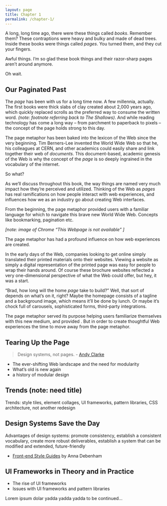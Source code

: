 ```yaml
---
layout: page
title: Chapter 1
permalink: /chapter-1/
---
```


A long, long time ago, there were these things called _books_. Remember them? These contraptions were heavy and bulky and made of dead trees. Inside these books were things called _pages_. You turned them, and they cut your fingers.

Awful things. I’m so glad these book things and their razor-sharp pages aren’t around anymore.

Oh wait.

## Our Paginated Past
The _page_ has been with us for a long time now. A few millennia, actually. The first books were thick slabs of clay created about 2,000 years ago, which quickly replaced scrolls as the preferred way to consume the written word. *(note: footnote referring back to The Shallows)*. And while reading technology has come a long way – from parchment to paperback to pixels – the concept of the page holds strong to this day. 

The page metaphor has been baked into the lexicon of the Web since the very beginning. Tim Berners-Lee invented the World Wide Web so that he, his colleagues at CERN, and other academics could easily share and link together their web of *documents*. This document-based, academic genesis of the Web is why the concept of the *page* is so deeply ingrained in the vocabulary of the internet.

So what? 

As we’ll discuss throughout this book, the way things are named very much impact how they’re perceived and utilized. Thinking of the Web as *pages* has real ramifications on how people interact with web experiences, and influences how we as an industry go about creating Web interfaces.

From the beginning, the page metaphor provided users with a familiar language for which to navigate this brave new World Wide Web. Concepts like bookmarking, pagination etc.

*[note: image of Chrome “This Webpage is not available” ]*

The page metaphor has had a profound influence on how web experiences are created.

In the early days of the Web, companies looking to get online simply translated their printed materials onto their websites. Viewing a website as simply a digital representation of the printed page was easy for people to wrap their hands around. Of course these brochure websites reflected a very one-dimensional perspective of what the Web could offer, but hey, it was a start.

“Brad, how long will the home *page* take to build?” Well, that sort of depends on what’s on it, right? Maybe the homepage consists of a tagline and a background image, which means it’ll be done by lunch. Or maybe it’s chock full of carousels, sophisticated forms, third-party integrations.

The page metaphor served its purpose helping users familiarize themselves with this new medium, and provided . But in order to create thoughtful Web experiences  the time to move away from the page metaphor.

## Tearing Up the Page

> Design systems, not pages. - [Andy Clarke](stuffandnonsense.co.uk/blog/about/walls_come_tumbling_down_presentation_slides_and_transcript/)

- The ever-shifting Web landscape and the need for modularity
- What’s old is new again
- a history of modular design

## Trends (note: need title)

Trends: style tiles, element collages, UI frameworks, pattern libraries, CSS architecture, not another redesign

## Design Systems Save the Day
Advantages of design systems: promote consistency, establish a consistent vocabulary, create more robust deliverables, establish a system that can be modified and extended, future-friendly
- [Front-end Style Guides](http://maban.co.uk/projects/front-end-style-guides/) by Anna Debenham

## UI Frameworks in Theory and in Practice
- The rise of UI frameworks
- Issues with UI frameworks and pattern libraries

Lorem ipsum dolar yadda yadda yadda to be continued…


